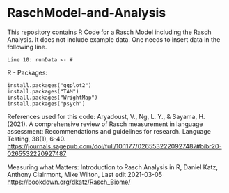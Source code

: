 # RaschModel-and-Analysis

This repository contains R Code for a Rasch Model including the Rasch Analysis.
It does not include example data.
One needs to insert data in the following line.
```
Line 10: runData <- #
```

R - Packages:
```
install.packages("ggplot2")
install.packages("TAM")
install.packages("WrightMap")
install.packages("psych")
```

References used for this code:
Aryadoust, V., Ng, L. Y., & Sayama, H. (2021). A comprehensive review of Rasch measurement in language assessment: Recommendations and guidelines for research. Language Testing, 38(1), 6-40. 
https://journals.sagepub.com/doi/full/10.1177/0265532220927487#bibr20-0265532220927487

Measuring what Matters: Introduction to Rasch Analysis in R, Daniel Katz, Anthony Clairmont, Mike Wilton, Last edit 2021-03-05
https://bookdown.org/dkatz/Rasch_Biome/


